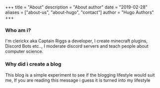 +++
title = "About"
description = "About author"
date = "2019-02-28"
aliases = ["about-us", "about-hugo", "contact"]
author = "Hugo Authors"
+++

### Who am i?
I'm clerickx aka Captain Riggs a developer, I create minecraft plugins, Discord Bots etc.., I moderate discord servers and teach people about
computer science.

### Why did i create a blog
This blog is a simple experiment to see if the blogging lifestyle would suit me, If you are reading this message i guess it is turned into my
lifestyle